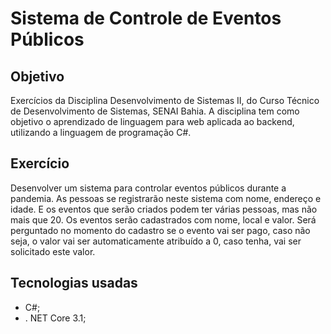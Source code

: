 # Sistema de Controle de Eventos Públicos

## Objetivo

Exercícios da Disciplina Desenvolvimento de Sistemas II, do Curso Técnico de Desenvolvimento de Sistemas, SENAI Bahia. A disciplina tem como objetivo o aprendizado de linguagem para web aplicada ao backend, utilizando a linguagem de programação C#.

## Exercício

Desenvolver um sistema para controlar eventos públicos durante a pandemia. As pessoas se registrarão neste sistema com nome, endereço e idade. E os eventos que serão criados podem ter várias pessoas, mas não mais que 20. Os eventos serão cadastrados com nome, local e valor. Será perguntado no momento do cadastro se o evento vai ser pago, caso não seja, o valor vai ser automaticamente atribuído a 0, caso tenha, vai ser solicitado este valor.

## Tecnologias usadas

*   C#; 
*   . NET Core 3.1; 
